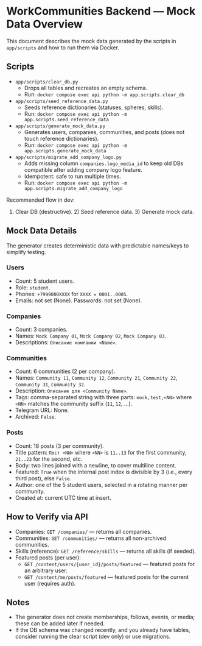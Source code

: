 # WorkCommunities Backend — Mock Data Overview

This document describes the mock data generated by the scripts in `app/scripts` and how to run them via Docker.

## Scripts
- `app/scripts/clear_db.py`
  - Drops all tables and recreates an empty schema.
  - Run: `docker compose exec api python -m app.scripts.clear_db`
- `app/scripts/seed_reference_data.py`
  - Seeds reference dictionaries (statuses, spheres, skills).
  - Run: `docker compose exec api python -m app.scripts.seed_reference_data`
- `app/scripts/generate_mock_data.py`
  - Generates users, companies, communities, and posts (does not touch reference dictionaries).
  - Run: `docker compose exec api python -m app.scripts.generate_mock_data`
- `app/scripts/migrate_add_company_logo.py`
  - Adds missing column `companies.logo_media_id` to keep old DBs compatible after adding company logo feature.
  - Idempotent: safe to run multiple times.
  - Run: `docker compose exec api python -m app.scripts.migrate_add_company_logo`

Recommended flow in dev:
1) Clear DB (destructive). 2) Seed reference data. 3) Generate mock data.

## Mock Data Details
The generator creates deterministic data with predictable names/keys to simplify testing.

### Users
- Count: 5 student users.
- Role: `student`.
- Phones: `+7999000XXXX` for `XXXX = 0001..0005`.
- Emails: not set (None). Passwords: not set (None).

### Companies
- Count: 3 companies.
- Names: `Mock Company 01`, `Mock Company 02`, `Mock Company 03`.
- Descriptions: `Описание компании <Name>`.

### Communities
- Count: 6 communities (2 per company).
- Names: `Community 11`, `Community 12`, `Community 21`, `Community 22`, `Community 31`, `Community 32`.
- Description: `Описание для <Community Name>`.
- Tags: comma-separated string with three parts: `mock,test,<NN>` where `<NN>` matches the community suffix (`11`, `12`, ...).
- Telegram URL: None.
- Archived: `False`.

### Posts
- Count: 18 posts (3 per community).
- Title pattern: `Пост <NN>` where `<NN>` is `11..13` for the first community, `21..23` for the second, etc.
- Body: two lines joined with a newline, to cover multiline content.
- Featured: `True` when the internal post index is divisible by 3 (i.e., every third post), else `False`.
- Author: one of the 5 student users, selected in a rotating manner per community.
- Created at: current UTC time at insert.

## How to Verify via API
- Companies: `GET /companies/` — returns all companies.
- Communities: `GET /communities/` — returns all non-archived communities.
- Skills (reference): `GET /reference/skills` — returns all skills (if seeded).
- Featured posts (per user):
  - `GET /content/users/{user_id}/posts/featured` — featured posts for an arbitrary user.
  - `GET /content/me/posts/featured` — featured posts for the current user (requires auth).

## Notes
- The generator does not create memberships, follows, events, or media; these can be added later if needed.
- If the DB schema was changed recently, and you already have tables, consider running the clear script (dev only) or use migrations.

